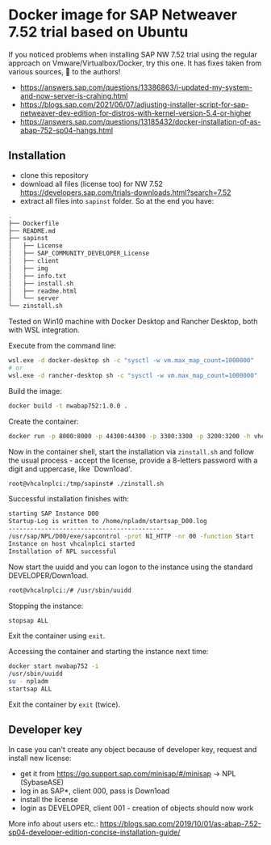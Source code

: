 # Docker image for SAP Netweaver 7.52 trial based on Ubuntu

If you noticed problems when installing SAP NW 7.52 trial using the regular approach on Vmware/Virtualbox/Docker, 
try this one. It has fixes taken from various sources, 🍺 to the authors!

- <https://answers.sap.com/questions/13386863/i-updated-my-system-and-now-server-is-crahing.html>
- <https://blogs.sap.com/2021/06/07/adjusting-installer-script-for-sap-netweaver-dev-edition-for-distros-with-kernel-version-5.4-or-higher>
- <https://answers.sap.com/questions/13185432/docker-installation-of-as-abap-752-sp04-hangs.html>

## Installation

- clone this repository
- download all files (license too) for NW 7.52 <https://developers.sap.com/trials-downloads.html?search=7.52>
- extract all files into `sapinst` folder. So at the end you have:

```bash
.
├── Dockerfile
├── README.md
├── sapinst
│   ├── License
│   ├── SAP_COMMUNITY_DEVELOPER_License
│   ├── client
│   ├── img
│   ├── info.txt
│   ├── install.sh
│   ├── readme.html
│   └── server
└── zinstall.sh
```

Tested on Win10 machine with Docker Desktop and Rancher Desktop, both with WSL integration. 

Execute from the command line:

```bash
wsl.exe -d docker-desktop sh -c "sysctl -w vm.max_map_count=1000000"
# or
wsl.exe -d rancher-desktop sh -c "sysctl -w vm.max_map_count=1000000"
```

Build the image: 

```bash
docker build -t nwabap752:1.0.0 .
```

Create the container: 
  
```bash
docker run -p 8000:8000 -p 44300:44300 -p 3300:3300 -p 3200:3200 -h vhcalnplci --name nwabap752 -it nwabap752:1.0.0 /bin/bash
```

Now in the container shell, start the installation via `zinstall.sh` and follow the usual process - accept the license,
provide a 8-letters password with a digit and uppercase, like `Down1oad'.

```bash
root@vhcalnplci:/tmp/sapinst# ./zinstall.sh
```

Successful installation finishes with:

```bash
starting SAP Instance D00
Startup-Log is written to /home/npladm/startsap_D00.log
-------------------------------------------
/usr/sap/NPL/D00/exe/sapcontrol -prot NI_HTTP -nr 00 -function Start
Instance on host vhcalnplci started
Installation of NPL successful
```

Now start the uuidd and you can logon to the instance using the standard DEVELOPER/Down1oad.

```bash
root@vhcalnplci:/# /usr/sbin/uuidd
```

Stopping the instance:

```bash
stopsap ALL
```

Exit the container using `exit`.

Accessing the container and starting the instance next time:

```bash
docker start nwabap752 -i
/usr/sbin/uuidd
su - npladm
startsap ALL
```

Exit the container by `exit` (twice).

## Developer key

In case you can't create any object because of developer key, request and install new license:

- get it from <https://go.support.sap.com/minisap/#/minisap> -> NPL (SybaseASE)
- log in as SAP*, client 000, pass is Down1oad
- install the license
- login as DEVELOPER, client 001 - creation of objects should now work

More info about users etc.:
<https://blogs.sap.com/2019/10/01/as-abap-7.52-sp04-developer-edition-concise-installation-guide/>

